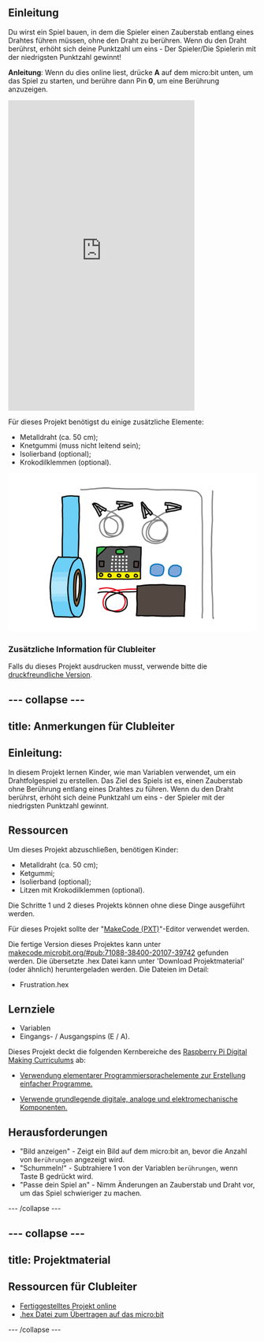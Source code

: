 ## Einleitung

Du wirst ein Spiel bauen, in dem die Spieler einen Zauberstab entlang eines Drahtes führen müssen, ohne den Draht zu berühren. Wenn du den Draht berührst, erhöht sich deine Punktzahl um eins - Der Spieler/Die Spielerin mit der niedrigsten Punktzahl gewinnt!

**Anleitung**: Wenn du dies online liest, drücke **A** auf dem micro:bit unten, um das Spiel zu starten, und berühre dann Pin **0**, um eine Berührung anzuzeigen.

<div style="position:relative;height:0;padding-bottom:125%;overflow:hidden;"><iframe style="position:absolute;top:0;left:0;width:75%;height:100%;" src="https://makecode.microbit.org/---run?id=_FEDEdA3v6e64" allowfullscreen="allowfullscreen" sandbox="allow-popups allow-forms allow-scripts allow-same-origin" frameborder="0"></iframe></div>

Für dieses Projekt benötigst du einige zusätzliche Elemente:

* Metalldraht (ca. 50 cm);
* Knetgummi (muss nicht leitend sein);
* Isolierband (optional);
* Krokodilklemmen (optional).

![Bildschirmfoto](images/frustration-items.png)

### Zusätzliche Information für Clubleiter

Falls du dieses Projekt ausdrucken musst, verwende bitte die [druckfreundliche Version](https://projects.raspberrypi.org/en/projects/frustration/print).

## \--- collapse \---

## title: Anmerkungen für Clubleiter

## Einleitung:

In diesem Projekt lernen Kinder, wie man Variablen verwendet, um ein Drahtfolgespiel zu erstellen. Das Ziel des Spiels ist es, einen Zauberstab ohne Berührung entlang eines Drahtes zu führen. Wenn du den Draht berührst, erhöht sich deine Punktzahl um eins - der Spieler mit der niedrigsten Punktzahl gewinnt.

## Ressourcen

Um dieses Projekt abzuschließen, benötigen Kinder:

* Metalldraht (ca. 50 cm);
* Ketgummi;
* Isolierband (optional);
* Litzen mit Krokodilklemmen (optional).

Die Schritte 1 und 2 dieses Projekts können ohne diese Dinge ausgeführt werden.

Für dieses Projekt sollte der "[MakeCode (PXT)](http://jumpto.cc/pxt-new)"-Editor verwendet werden.

Die fertige Version dieses Projektes kann unter [makecode.microbit.org/#pub:71088-38400-20107-39742](https://makecode.microbit.org/#pub:71088-38400-20107-39742) gefunden werden. Die übersetzte .hex Datei kann unter 'Download Projektmaterial' (oder ähnlich) heruntergeladen werden. Die Dateien im Detail:

* Frustration.hex

## Lernziele

* Variablen
* Eingangs- / Ausgangspins (E / A).

Dieses Projekt deckt die folgenden Kernbereiche des [Raspberry Pi Digital Making Curriculums](http://rpf.io/curriculum) ab:

* [Verwendung elementarer Programmiersprachelemente zur Erstellung einfacher Programme.](https://www.raspberrypi.org/curriculum/programming/creator)

* [Verwende grundlegende digitale, analoge und elektromechanische Komponenten.](https://www.raspberrypi.org/curriculum/physical-computing/creator)

## Herausforderungen

* "Bild anzeigen" - Zeigt ein Bild auf dem micro:bit an, bevor die Anzahl von `Berührungen` angezeigt wird.
* "Schummeln!" - Subtrahiere 1 von der Variablen `berührungen`, wenn Taste B gedrückt wird.
* "Passe dein Spiel an" - Nimm Änderungen an Zauberstab und Draht vor, um das Spiel schwieriger zu machen.

\--- /collapse \---

## \--- collapse \---

## title: Projektmaterial

## Ressourcen für Clubleiter

* [Fertiggestelltes Projekt online](https://makecode.microbit.org/#pub:71088-38400-20107-39742)
* [.hex Datei zum Übertragen auf das micro:bit](resources/micro-bit-Frustration.hex)

\--- /collapse \---
